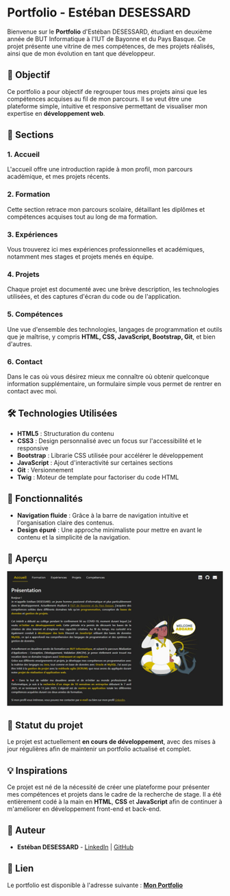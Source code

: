 # Portfolio - Estéban DESESSARD

Bienvenue sur le **Portfolio** d'Estéban DESESSARD, étudiant en deuxième année de BUT Informatique à l'IUT de Bayonne et du Pays Basque. Ce projet présente une vitrine de mes compétences, de mes projets réalisés, ainsi que de mon évolution en tant que développeur.

## 🎯 Objectif

Ce portfolio a pour objectif de regrouper tous mes projets ainsi que les compétences acquises au fil de mon parcours. Il se veut être une plateforme simple, intuitive et responsive permettant de visualiser mon expertise en **développement web**.

## 📂 Sections

### 1. **Accueil**
L'accueil offre une introduction rapide à mon profil, mon parcours académique, et mes projets récents.

### 2. **Formation**
Cette section retrace mon parcours scolaire, détaillant les diplômes et compétences acquises tout au long de ma formation.

### 3. **Expériences**
Vous trouverez ici mes expériences professionnelles et académiques, notamment mes stages et projets menés en équipe.

### 4. **Projets**
Chaque projet est documenté avec une brève description, les technologies utilisées, et des captures d'écran du code ou de l'application.

### 5. **Compétences**
Une vue d'ensemble des technologies, langages de programmation et outils que je maîtrise, y compris **HTML, CSS, JavaScript, Bootstrap, Git**, et bien d'autres.

### 6. **Contact**
Dans le cas où vous désirez mieux me connaître où obtenir quelconque information supplémentaire, un formulaire simple vous permet de rentrer en contact avec moi.

## 🛠️ Technologies Utilisées

- **HTML5** : Structuration du contenu
- **CSS3** : Design personnalisé avec un focus sur l'accessibilité et le responsive
- **Bootstrap** : Librarie CSS utilisée pour accélérer le développement
- **JavaScript** : Ajout d'interactivité sur certaines sections
- **Git** : Versionnement
- **Twig** : Moteur de template pour factoriser du code HTML

## 🚀 Fonctionnalités

- **Navigation fluide** : Grâce à la barre de navigation intuitive et l'organisation claire des contenus.
- **Design épuré** : Une approche minimaliste pour mettre en avant le contenu et la simplicité de la navigation.

## 📸 Aperçu

![Aperçu du Portfolio](./src/portfolio.JPG)

## 📅 Statut du projet

Le projet est actuellement **en cours de développement**, avec des mises à jour régulières afin de maintenir un portfolio actualisé et complet.

## 💡 Inspirations

Ce projet est né de la nécessité de créer une plateforme pour présenter mes compétences et projets dans le cadre de la recherche de stage. Il a été entièrement codé à la main en **HTML**, **CSS** et **JavaScript** afin de continuer à m'améliorer en développement front-end et back-end.

## 👤 Auteur

- **Estéban DESESSARD** - [LinkedIn](https://www.linkedin.com/in/e-desessard) | [GitHub](https://github.com/CarteSD)

## 🔗 Lien

Le portfolio est disponible à l'adresse suivante : **[Mon Portfolio](#)**
